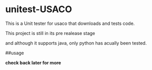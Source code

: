 # unitest-USACO
This is a Unit tester for usaco that downloads and tests code.

This project is still in its pre realease stage

and although it supports java, only python has acually been tested.

##usage

**check back later for more**
